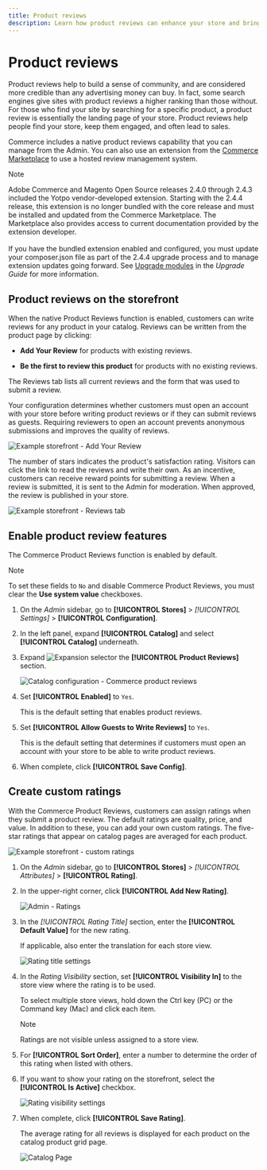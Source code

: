 ```yaml
---
title: Product reviews
description: Learn how product reviews can enhance your store and bring more credibility to your products.
---
```

# Product reviews

Product reviews help to build a sense of community, and are considered more credible than any advertising money can buy. In fact, some search engines give sites with product reviews a higher ranking than those without. For those who find your site by searching for a specific product, a product review is essentially the landing page of your store. Product reviews help people find your store, keep them engaged, and often lead to sales.

Commerce includes a native product reviews capability that you can manage from the Admin. You can also use an extension from the [Commerce Marketplace](../getting-started/commerce-marketplace.md) to use a hosted review management system.

>[!NOTE]
>
>Adobe Commerce and Magento Open Source releases 2.4.0 through 2.4.3 included the Yotpo vendor-developed extension. Starting with the 2.4.4 release, this extension is no longer bundled with the core release and must be installed and updated from the Commerce Marketplace. The Marketplace also provides access to current documentation provided by the extension developer.
><br><br>
>If you have the bundled extension enabled and configured, you must update your composer.json file as part of the 2.4.4 upgrade process and to manage extension updates going forward. See [Upgrade modules](https://experienceleague.adobe.com/docs/commerce-operations/upgrade-guide/modules/upgrade.html) in the _Upgrade Guide_ for more information.

## Product reviews on the storefront

When the native Product Reviews function is enabled, customers can write reviews for any product in your catalog. Reviews can be written from the product page by clicking:

- **Add Your Review** for products with existing reviews.

- **Be the first to review this product** for products with no existing reviews.

The Reviews tab lists all current reviews and the form that was used to submit a review.

Your configuration determines whether customers must open an account with your store before writing product reviews or if they can submit reviews as guests. Requiring reviewers to open an account prevents anonymous submissions and improves the quality of reviews.

![Example storefront - Add Your Review](./assets/storefront-review-this-product.png)<!-- zoom -->

The number of stars indicates the product's satisfaction rating. Visitors can click the link to read the reviews and write their own. As an incentive, customers can receive reward points for submitting a review. When a review is submitted, it is sent to the Admin for moderation. When approved, the review is published in your store.

![Example storefront - Reviews tab](./assets/storefront-reviews-tab.png)<!-- zoom -->

## Enable product review features

The Commerce Product Reviews function is enabled by default.

>[!NOTE]
>
>To set these fields to `No` and disable Commerce Product Reviews, you must clear the **Use system value** checkboxes.

1. On the _Admin_ sidebar, go to **[!UICONTROL Stores]** > _[!UICONTROL Settings]_ > **[!UICONTROL Configuration]**.

1. In the left panel, expand **[!UICONTROL Catalog]** and select **[!UICONTROL Catalog]** underneath.

1. Expand ![Expansion selector](../assets/icon-display-expand.png) the **[!UICONTROL Product Reviews]** section.

   ![Catalog configuration - Commerce product reviews](./assets/product-reviews-config.png)<!-- zoom -->

1. Set **[!UICONTROL Enabled]** to `Yes`.

   This is the default setting that enables product reviews.

1. Set **[!UICONTROL Allow Guests to Write Reviews]** to `Yes`.

   This is the default setting that determines if customers must open an account with your store to be able to write product reviews.

1. When complete, click **[!UICONTROL Save Config]**.

## Create custom ratings

With the Commerce Product Reviews, customers can assign ratings when they submit a product review. The default ratings are quality, price, and value. In addition to these, you can add your own custom ratings. The five-star ratings that appear on catalog pages are averaged for each product.

![Example storefront - custom ratings](./assets/attribute-custom-ratings-review.png)<!-- zoom -->

1. On the _Admin_ sidebar, go to **[!UICONTROL Stores]** > _[!UICONTROL Attributes]_ > **[!UICONTROL Rating]**.

1. In the upper-right corner, click **[!UICONTROL Add New Rating]**.

   ![Admin - Ratings](./assets/product-reviews-rating.png)<!-- zoom -->

1. In the _[!UICONTROL Rating Title]_ section, enter the **[!UICONTROL Default Value]** for the new rating.

   If applicable, also enter the translation for each store view.

   ![Rating title settings](./assets/product-rating-title.png)<!-- zoom -->

1. In the _Rating Visibility_ section, set **[!UICONTROL Visibility In]** to the store view where the rating is to be used.

   To select multiple store views, hold down the Ctrl key (PC) or the Command key (Mac) and click each item.

   >[!NOTE]
   >
   >Ratings are not visible unless assigned to a store view.

1. For **[!UICONTROL Sort Order]**, enter a number to determine the order of this rating when listed with others.

1. If you want to show your rating on the storefront, select the **[!UICONTROL Is Active]** checkbox.

   ![Rating visibility settings](./assets/product-rating-visibility.png)<!-- zoom -->

1. When complete, click **[!UICONTROL Save Rating]**.

   The average rating for all reviews is displayed for each product on the catalog product grid page.

   ![Catalog Page](./assets/catalog-rating-page.png)<!-- zoom -->
